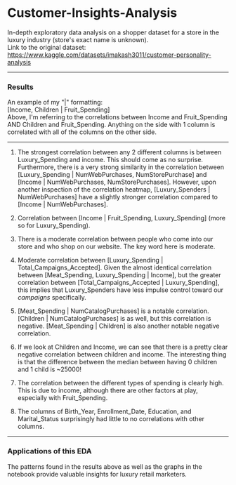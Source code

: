 # Customer-Insights-Analysis
In-depth exploratory data analysis on a shopper dataset for a store in the luxury industry (store's exact name is unknown). <br>
Link to the original dataset: https://www.kaggle.com/datasets/imakash3011/customer-personality-analysis
<hr>
<h3>Results</h3>
An example of my "|" formatting: <br>
[Income, Children | Fruit_Spending] <br>
Above, I'm referring to the correlations between Income and Fruit_Spending AND Children and Fruit_Spending. Anything on the side with 1 column is correlated with all of the columns on the other side.<hr>

1. The strongest correlation between any 2 different columns is between Luxury_Spending and income. This should come as no surprise. Furthermore, there is a very strong similarity in the correlation between [Luxury_Spending | NumWebPurchases, NumStorePurchase] and [Income | NumWebPurchases, NumStorePurchases]. However, upon another inspection of the correlation heatmap, [Luxury_Spenders | NumWebPurchases] have a slightly stronger correlation compared to [Income | NumWebPurchases].

2. Correlation between [Income | Fruit_Spending, Luxury_Spending] (more so for Luxury_Spending).

3. There is a moderate correlation between people who come into our store and who shop on our website. The key word here is moderate.

4. Moderate correlation between [Luxury_Spending | Total_Campaigns_Accepted]. Given the almost identical correlation between [Meat_Spending, Luxury_Spending | Income], but the greater correlation between [Total_Campaigns_Accepted | Luxury_Spending], this implies that Luxury_Spenders have less impulse control toward our *campaigns* specifically.

5. [Meat_Spending | NumCatalogPurchases] is a notable correlation. [Children | NumCatalogPurchases] is as well, but this correlation is negative. [Meat_Spending | Children] is also another notable negative correlation.

6. If we look at Children and Income, we can see that there is a pretty clear negative correlation between children and income. The interesting thing is that the difference between the median between having 0 children and 1 child is ~25000!
   
7. The correlation between the different types of spending is clearly high. This is due to income, although there are other factors at play, especially with Fruit_Spending.
   
8. The columns of Birth_Year, Enrollment_Date, Education, and Marital_Status surprisingly had little to no correlations with other columns.

<hr>
<h3>Applications of this EDA</h3>
The patterns found in the results above as well as the graphs in the notebook provide valuable insights for luxury retail marketers.
